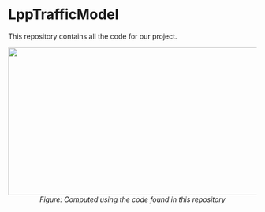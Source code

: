 # LppTrafficModel

This repository contains all the code for our project. 


<div align="center">
  <img src="https://raw.githubusercontent.com/DavidMichaelH/LppTrafficModel/main/.github/images/GlamourShot1.jpg?token=GHSAT0AAAAAABXFFV5WKTUUYCJL2R2O5TVUYYHD4UQ" style="width:1000px;height:300px;">
  <br>
  <em>Figure: Computed using the code found in this repository </em>
</div>
<br> 

